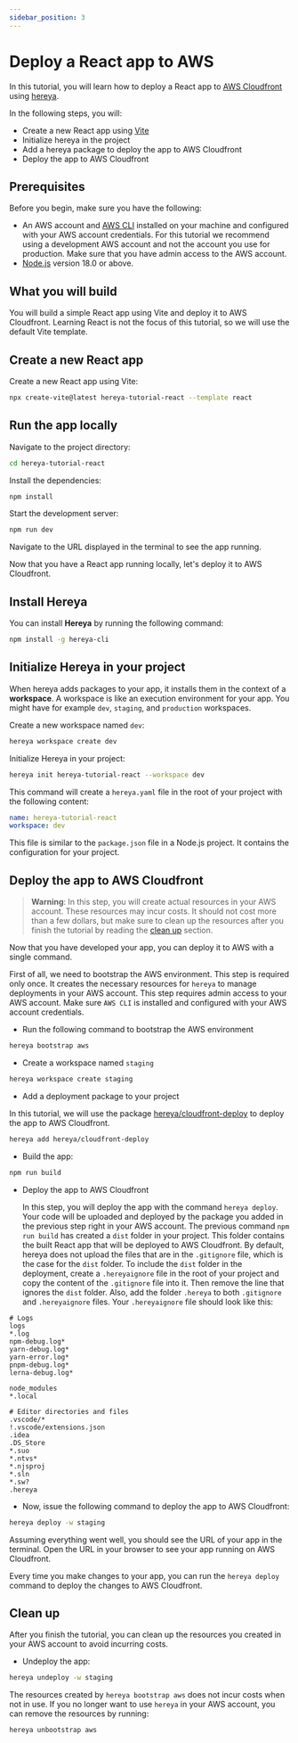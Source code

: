 ```yaml
---
sidebar_position: 3
---
```


# Deploy a React app to AWS

In this tutorial, you will learn how to deploy a React app to [AWS Cloudfront](https://aws.amazon.com/cloudfront/)
using [hereya](https://github.com/hereya/hereya-cli).

In the following steps, you will:

- Create a new React app using [Vite](https://vitejs.dev/)
- Initialize hereya in the project
- Add a hereya package to deploy the app to AWS Cloudfront
- Deploy the app to AWS Cloudfront

## Prerequisites

Before you begin, make sure you have the following:

- An AWS account and [AWS CLI](https://docs.aws.amazon.com/cli/latest/userguide/getting-started-install.html)
  installed on your machine and configured with your AWS account credentials. For this tutorial we recommend using a
  development AWS account and not the account you use for production. Make sure that you have admin access to the
  AWS account.
- [Node.js](https://nodejs.org/en/download/) version 18.0 or above.

## What you will build

You will build a simple React app using Vite and deploy it to AWS Cloudfront. Learning React is not the focus of
this tutorial, so we will use the default Vite template.

## Create a new React app

Create a new React app using Vite:

```bash
npx create-vite@latest hereya-tutorial-react --template react
```

## Run the app locally

Navigate to the project directory:

```bash
cd hereya-tutorial-react
```

Install the dependencies:

```bash
npm install
```

Start the development server:

```bash
npm run dev
```

Navigate to the URL displayed in the terminal to see the app running.

Now that you have a React app running locally, let's deploy it to AWS Cloudfront.

## Install Hereya

You can install **Hereya** by running the following command:

```bash
npm install -g hereya-cli
```

## Initialize Hereya in your project

When hereya adds packages to your app, it installs them in the context of a **workspace**. A workspace is like an
execution environment for your app. You might have for example `dev`, `staging`, and `production` workspaces.

Create a new workspace named `dev`:

```bash
hereya workspace create dev
```

Initialize Hereya in your project:

```bash
hereya init hereya-tutorial-react --workspace dev
```

This command will create a `hereya.yaml` file in the root of your project with the following content:

```yaml
name: hereya-tutorial-react
workspace: dev
```

This file is similar to the `package.json` file in a Node.js project. It contains the configuration for your project.

## Deploy the app to AWS Cloudfront

> **Warning**: In this step, you will create actual resources in your AWS account. These resources may incur costs.
> It should not cost more than a few dollars, but make sure to clean up the resources after you finish the tutorial
> by reading the [clean up](#clean-up) section.

Now that you have developed your app, you can deploy it to AWS with a single command.

First of all, we need to bootstrap the AWS environment. This step is required only once. It creates the necessary
resources for `hereya` to manage deployments in your AWS account.
This step requires admin access to your AWS account. Make sure `AWS CLI` is installed and configured with your AWS
account credentials.

* Run the following command to bootstrap the AWS environment

```bash
hereya bootstrap aws
```

* Create a workspace named `staging`

```bash
hereya workspace create staging
```

* Add a deployment package to your project

In this tutorial, we will use the package [hereya/cloudfront-deploy](https://github.com/hereya/cloudfront-deploy) to deploy the app to AWS Cloudfront.

```bash
hereya add hereya/cloudfront-deploy
```

* Build the app:

```bash
npm run build
```

* Deploy the app to AWS Cloudfront

  In this step, you will deploy the app with the command `hereya deploy`. Your code will be uploaded and deployed by
  the package you added in the previous step right in your AWS account. The previous command `npm run build` has
  created a `dist` folder in your project. This folder contains the built React app that will be deployed to AWS
  Cloudfront.
  By default, hereya does not upload the files that are in the `.gitignore` file, which is the case for the `dist`
  folder.
  To include the `dist` folder in the deployment, create a `.hereyaignore` file in the root of your project and copy
  the content of the `.gitignore` file into it. Then remove the line that ignores the `dist` folder. 
  Also, add the folder `.hereya` to both `.gitignore` and `.hereyaignore` files.
  Your `.hereyaignore` file should look like this:

```gitignore
# Logs
logs
*.log
npm-debug.log*
yarn-debug.log*
yarn-error.log*
pnpm-debug.log*
lerna-debug.log*

node_modules
*.local

# Editor directories and files
.vscode/*
!.vscode/extensions.json
.idea
.DS_Store
*.suo
*.ntvs*
*.njsproj
*.sln
*.sw?
.hereya
```

* Now, issue the following command to deploy the app to AWS Cloudfront:

```bash
hereya deploy -w staging
```

Assuming everything went well, you should see the URL of your app in the terminal. Open the URL in your browser to see
your app running on AWS Cloudfront.

Every time you make changes to your app, you can run the `hereya deploy` command to deploy the changes to AWS
Cloudfront.

## Clean up

After you finish the tutorial, you can clean up the resources you created in your AWS account to avoid incurring costs.

* Undeploy the app:

```bash
hereya undeploy -w staging
```

The resources created by `hereya bootstrap aws` does not incur costs when not in use. If you no longer want to
use `hereya` in your AWS account, you can remove the resources by running:

```bash
hereya unbootstrap aws
```
